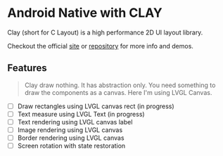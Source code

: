 # Android Native with CLAY

Clay (short for C Layout) is a high performance 2D UI layout library.

Checkout the official [site](https://www.nicbarker.com/clay) or [repository](https://github.com/nicbarker/clay) for more info and demos.

## Features

> Clay draw nothing. It has abstraction only. You need something to draw the components as a canvas. Here I'm using LVGL Canvas.

- [ ] Draw rectangles using LVGL canvas rect (in progress)
- [ ] Text measure using LVGL Text (in progress)
- [ ] Text rendering using LVGL canvas label
- [ ] Image rendering using LVGL canvas
- [ ] Border rendering using LVGL canvas
- [ ] Screen rotation with state restoration

